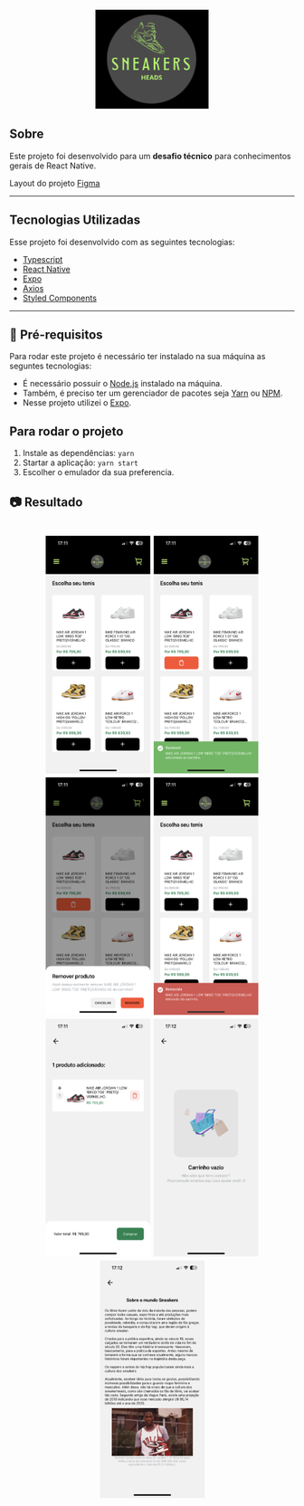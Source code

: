 <h4 align="center">
    <img src="assets/logo.png" width="200" alt="Sneakers Heads" />
</h4>

## Sobre

Este projeto foi desenvolvido para um **desafio técnico** para conhecimentos gerais de React Native.

Layout do projeto [Figma](https://www.figma.com/file/2MFqqfpgUWbwqBcsq5aLko/SNEAKERS-HEADS---SHOP?node-id=0%3A1&t=1cCWDlIfZo9Ler0r-1)

-------------

## Tecnologias Utilizadas

Esse projeto foi desenvolvido com as seguintes tecnologias:

- [Typescript](https://www.typescriptlang.org/)
- [React Native](https://reactnative.dev/)
- [Expo](https://expo.dev/)
- [Axios](https://axios-http.com/ptbr/docs/intro)
- [Styled Components](https://styled-components.com/)

-------------

## 📝 Pré-requisitos

Para rodar este projeto é necessário ter instalado na sua máquina as seguntes tecnologias:

- É necessário possuir o [Node.js](https://nodejs.org/en/) instalado na máquina.
- Também, é preciso ter um gerenciador de pacotes seja [Yarn](https://yarnpkg.com/) ou [NPM](https://www.npmjs.com/).
- Nesse projeto utilizei o [Expo](https://expo.dev/).

## Para rodar o projeto

1. Instale as dependências: `yarn`
2. Startar a aplicação: `yarn start`
3. Escolher o emulador da sua preferencia.

## 📷 Resultado

<h1 align="center">
     <img src="public/home.png" height="420" width="185">
     <img src="public/home-sucesso.png" height="420" width="185">
     <img src="public/home-confirma.png" height="420" width="185">
     <img src="public/home-removido.png" height="420" width="185">
     <img src="public/carrinho-produto.png" height="420" width="185">
     <img src="public/carrinho-vazio.png" height="420" width="185">
     <img src="public/menu.png" height="420" width="185">
</h1>
